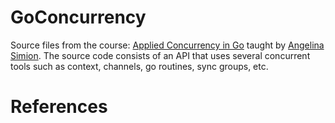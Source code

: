 # GoConcurrency
Source files from the course: [Applied Concurrency in Go](https://www.linkedin.com/learning/applied-concurrency-in-go) taught by [Angelina Simion](https://www.linkedin.com/learning/instructors/adelina-simion?u=76737724). The source code consists of an API that uses several concurrent tools such as context, channels, go routines, sync groups, etc. <br>

# References